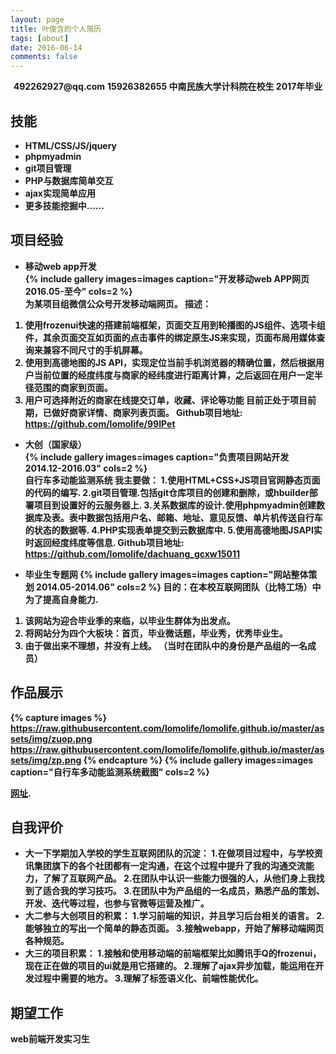 ```yaml
---
layout: page
title: 叶俊含的个人简历
tags: [about]
date: 2016-06-14
comments: false
---
```

    
<center><b>492262927@qq.com</b> <b>15926382655<b/> <b>中南民族大学计科院在校生</b> <b>2017年毕业<b/></center>

## 技能
* HTML/CSS/JS/jquery
* phpmyadmin
* git项目管理
* PHP与数据库简单交互
* ajax实现简单应用
* 更多技能挖掘中......

## 项目经验

* 移动web app开发 	
{% include gallery images=images caption="开发移动web APP网页  	2016.05-至今" cols=2 %}  
为某项目组微信公众号开发移动端网页。 
描述： 
1. 使用frozenui快速的搭建前端框架，页面交互用到轮播图的JS组件、选项卡组件，其余页面交互如页面的点击事件的绑定原生JS来实现，页面布局用媒体查询来兼容不同尺寸的手机屏幕。
2. 使用到高德地图的JS API，实现定位当前手机浏览器的精确位置，然后根据用户当前位置的经度纬度与商家的经纬度进行距离计算，之后返回在用户一定半径范围的商家到页面。
3. 用户可选择附近的商家在线提交订单，收藏、评论等功能 
目前正处于项目前期，已做好商家详情、商家列表页面。 
Github项目地址: https://github.com/lomolife/99IPet

* 大创（国家级） 	
{% include gallery images=images caption="负责项目网站开发  2014.12-2016.03" cols=2 %}   
自行车多动能监测系统 
我主要做： 
1.使用HTML+CSS+JS项目官网静态页面的代码的编写. 
2.git项目管理.包括git仓库项目的创建和删除，或hbuilder部署项目到设置好的云服务器上. 
3.关系数据库的设计.使用phpmyadmin创建数据库及表。表中数据包括用户名、邮箱、地址、意见反馈、单片机传送自行车的状态的数据等. 
4.PHP实现表单提交到云数据库中. 
5.使用高德地图JSAPI实时返回经度纬度等信息. 
Github项目地址: https://github.com/lomolife/dachuang_gcxw15011

* 毕业生专题网
{% include gallery images=images caption="网站整体策划  2014.05-2014.06" cols=2 %}
目的：在本校互联网团队（比特工场）中为了提高自身能力. 
1. 该网站为迎合毕业季的来临，以毕业生群体为出发点。 
2. 将网站分为四个大板块：首页，毕业微话题，毕业秀，优秀毕业生。 
3. 由于做出来不理想，并没有上线。 
（当时在团队中的身份是产品组的一名成员）


## 作品展示

{% capture images %}
   https://raw.githubusercontent.com/lomolife/lomolife.github.io/master/assets/img/zuop.png
   https://raw.githubusercontent.com/lomolife/lomolife.github.io/master/assets/img/zp.png
{% endcapture %}
{% include gallery images=images caption="自行车多动能监测系统截图" cols=2 %}

[网址](http://gcxw.sinaapp.com).

## 自我评价

* 大一下学期加入学校的学生互联网团队的沉淀：
1.在做项目过程中，与学校资讯集团旗下的各个社团都有一定沟通，在这个过程中提升了我的沟通交流能力，了解了互联网产品。
2.在团队中认识一些能力很强的人，从他们身上我找到了适合我的学习技巧。
3.在团队中为产品组的一名成员，熟悉产品的策划、开发、迭代等过程，也参与官微等运营及推广。
* 大二参与大创项目的积累：
1.学习前端的知识，并且学习后台相关的语言。
2.能够独立的写出一个简单的静态页面。
3.接触webapp，开始了解移动端网页各种规范。
* 大三的项目积累：
1.接触和使用移动端的前端框架比如腾讯手Q的frozenui，现在正在做的项目的ui就是用它搭建的。
2.理解了ajax异步加载，能运用在开发过程中需要的地方。
3.理解了标签语义化、前端性能优化。

## 期望工作
<b>web前端开发实习生</b> 
